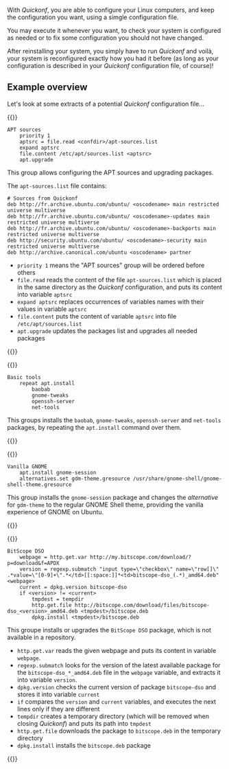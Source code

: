 With _Quickonf_, you are able to configure your Linux computers, and keep the configuration you want, using a simgle configuration file.

You may execute it whenever you want, to check your system is configured as needed or to fix some configuration you should not have changed.

After reinstalling your system, you simply have to run _Quickonf_ and voilà, your system is reconfigured exactly how you had it before (as long as your configuration is described in your _Quickonf_ configuration file, of course)!

## Example overview

Let's look at some extracts of a potential _Quickonf_ configuration file...

{{<example>}}

```plain
APT sources
	priority 1
	aptsrc = file.read <confdir>/apt-sources.list
	expand aptsrc
	file.content /etc/apt/sources.list <aptsrc>
	apt.upgrade
```

This group allows configuring the APT sources and upgrading packages.

The `apt-sources.list` file contains:

```plain
# Sources from Quickonf
deb http://fr.archive.ubuntu.com/ubuntu/ <oscodename> main restricted universe multiverse
deb http://fr.archive.ubuntu.com/ubuntu/ <oscodename>-updates main restricted universe multiverse
deb http://fr.archive.ubuntu.com/ubuntu/ <oscodename>-backports main restricted universe multiverse
deb http://security.ubuntu.com/ubuntu/ <oscodename>-security main restricted universe multiverse
deb http://archive.canonical.com/ubuntu <oscodename> partner
```

- `priority 1` means the "APT sources" group will be ordered before others
- `file.read` reads the content of the file `apt-sources.list` which is placed in the same directory as the _Quickonf_ configuration, and puts its content into variable `aptsrc`
- `expand aptsrc` replaces occurrences of variables names with their values in variable `aptsrc`
- `file.content` puts the content of variable `aptsrc` into file `/etc/apt/sources.list`
- `apt.upgrade` updates the packages list and upgrades all needed packages

{{</example>}}

{{<example>}}

```plain
Basic tools
	repeat apt.install
		baobab
		gnome-tweaks
		openssh-server
		net-tools
```

This groups installs the `baobab`, `gnome-tweaks`, `openssh-server` and `net-tools` packages, by repeating the `apt.install` command over them.

{{</example>}}

{{<example>}}

```plain
Vanilla GNOME
	apt.install gnome-session
	alternatives.set gdm-theme.gresource /usr/share/gnome-shell/gnome-shell-theme.gresource
```

This group installs the `gnome-session` package and changes the _alternative_ for `gdm-theme` to the regular GNOME Shell theme, providing the vanilla experience of GNOME on Ubuntu.

{{</example>}}

{{<example>}}

```plain
BitScope DSO
	webpage = http.get.var http://my.bitscope.com/download/?p=download&f=APDX
	version = regexp.submatch "input type=\"checkbox\" name=\"row[]\" .*value=\"[0-9]+\".*</td>[[:space:]]*<td>bitscope-dso_(.*)_amd64.deb" <webpage>
	current = dpkg.version bitscope-dso
	if <version> != <current>
		tmpdest = tempdir
		http.get.file http://bitscope.com/download/files/bitscope-dso_<version>_amd64.deb <tmpdest>/bitscope.deb
		dpkg.install <tmpdest>/bitscope.deb
```

This groupe installs or upgrades the `BitScope DSO` package, which is not available in a repository.

- `http.get.var` reads the given webpage and puts its content in variable `webpage`.
- `regexp.submatch` looks for the version of the latest available package for the `bitscope-dso_*_amd64.deb` file in the `webpage` variable, and extracts it into variable `version`.
- `dpkg.version` checks the current version of package `bitscope-dso` and stores it into variable `current`
- `if` compares the `version` and `current` variables, and executes the next lines only if they are different
- `tempdir` creates a temporary directory (which will be removed when closing _Quickonf_) and puts its path into `tmpdest`
- `http.get.file` downloads the package to `bitscope.deb` in the temporary directory
- `dpkg.install` installs the `bitscope.deb` package

{{</example>}}

